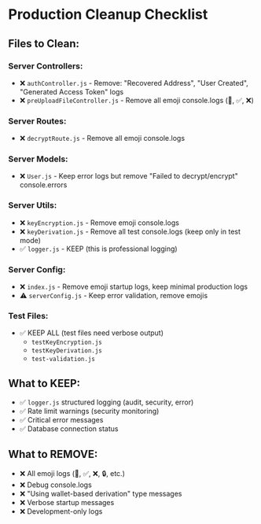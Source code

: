# Production Cleanup Checklist

## Files to Clean:

### Server Controllers:
- ❌ `authController.js` - Remove: "Recovered Address", "User Created", "Generated Access Token" logs
- ❌ `preUploadFileController.js` - Remove all emoji console.logs (🔑, ✅, ❌)

### Server Routes:
- ❌ `decryptRoute.js` - Remove all emoji console.logs

### Server Models:
- ❌ `User.js` - Keep error logs but remove "Failed to decrypt/encrypt" console.errors

### Server Utils:
- ❌ `keyEncryption.js` - Remove emoji console.logs
- ❌ `keyDerivation.js` - Remove all test console.logs (keep only in test mode)
- ✅ `logger.js` - KEEP (this is professional logging)

### Server Config:
- ❌ `index.js` - Remove emoji startup logs, keep minimal production logs
- ⚠️ `serverConfig.js` - Keep error validation, remove emojis

### Test Files:
- ✅ KEEP ALL (test files need verbose output)
  - `testKeyEncryption.js`
  - `testKeyDerivation.js`
  - `test-validation.js`

## What to KEEP:
- ✅ `logger.js` structured logging (audit, security, error)
- ✅ Rate limit warnings (security monitoring)
- ✅ Critical error messages
- ✅ Database connection status

## What to REMOVE:
- ❌ All emoji logs (🔑, ✅, ❌, 🔒, etc.)
- ❌ Debug console.logs
- ❌ "Using wallet-based derivation" type messages
- ❌ Verbose startup messages
- ❌ Development-only logs


